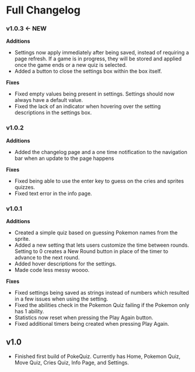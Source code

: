 # Full Changelog

### v1.0.3 <- NEW

**Additions**

- Settings now apply immediately after being saved, instead of requiring a page refresh. If a game is in progress, they will be stored and applied once the game ends or a new quiz is selected.
- Added a button to close the settings box within the box itself.

**Fixes**

- Fixed empty values being present in settings. Settings should now always have a default value.
- Fixed the lack of an indicator when hovering over the setting descriptions in the settings box.

### v1.0.2

**Additions**

- Added the changelog page and a one time notification to the navigation bar when an update to the page happens

**Fixes**

- Fixed being able to use the enter key to guess on the cries and sprites quizzes.
- Fixed text error in the info page.

### v1.0.1

**Additions**

- Created a simple quiz based on guessing Pokemon names from the sprite.
- Added a new setting that lets users customize the time between rounds. Setting to 0 creates a New Round button in place of the timer to advance to the next round.
- Added hover descriptions for the settings.
- Made code less messy woooo.

**Fixes**

- Fixed settings being saved as strings instead of numbers which resulted in a few issues when using the setting.
- Fixed the abilities check in the Pokemon Quiz failing if the Pokemon only has 1 ability.
- Statistics now reset when pressing the Play Again button.
- Fixed additional timers being created when pressing Play Again.

## v1.0

- Finished first build of PokeQuiz. Currently has Home, Pokemon Quiz, Move Quiz, Cries Quiz, Info Page, and Settings.
